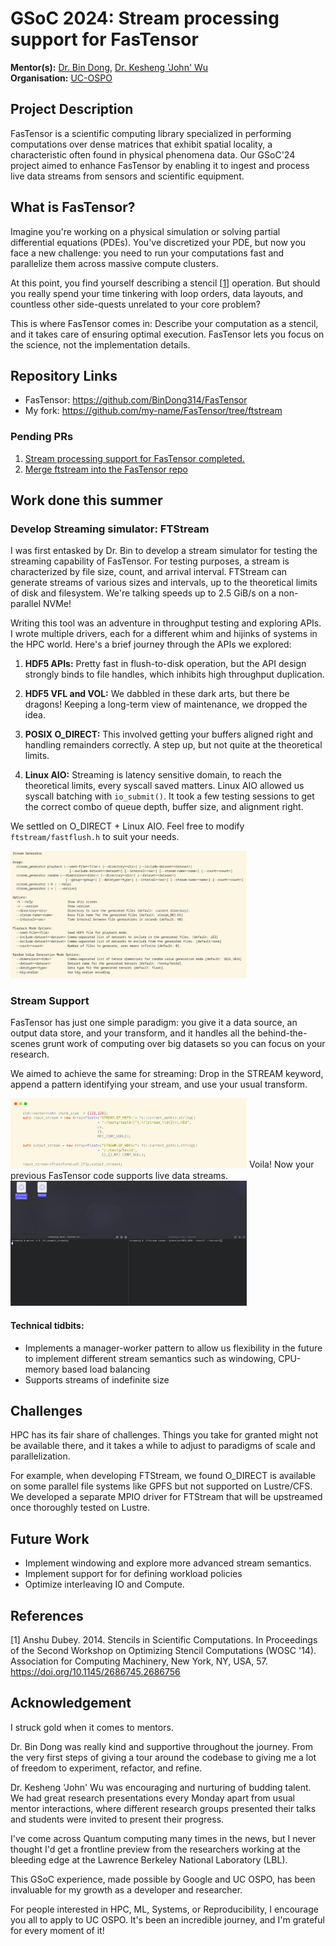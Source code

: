# GSoC 2024: Stream processing support for FasTensor

**Mentor(s):** [Dr. Bin Dong](https://crd.lbl.gov/divisions/scidata/sdm/staff/dongbin/), [Dr. Kesheng 'John' Wu](https://www.linkedin.com/in/johnwu)  
**Organisation:** [UC-OSPO](https://ucsc-ospo.github.io/)

## Project Description
FasTensor is a scientific computing library specialized in performing computations over dense matrices that exhibit spatial locality, a characteristic often found in physical phenomena data. Our GSoC'24 project aimed to enhance FasTensor by enabling it to ingest and process live data streams from sensors and scientific equipment.

## What is FasTensor?
Imagine you're working on a physical simulation or solving partial differential equations (PDEs). You've discretized your PDE, but now you face a new challenge: you need to run your computations fast and parallelize them across massive compute clusters.

At this point, you find yourself describing a stencil [[1]](https://dl.acm.org/doi/abs/10.1145/2686745.2686756) operation. But should you really spend your time tinkering with loop orders, data layouts, and countless other side-quests unrelated to your core problem?

This is where FasTensor comes in: Describe your computation as a stencil, and it takes care of ensuring optimal execution. FasTensor lets you focus on the science, not the implementation details.

## Repository Links
- FasTensor: https://github.com/BinDong314/FasTensor
- My fork: https://github.com/my-name/FasTensor/tree/ftstream

### Pending PRs
1. [Stream processing support for FasTensor completed.](https://github.com/BinDong314/FasTensor/pull/1)
2. [Merge ftstream into the FasTensor repo](https://github.com/BinDong314/FasTensor/pull/2)


## Work done this summer

### Develop Streaming simulator: FTStream
I was first entasked by Dr. Bin to develop a stream simulator for testing the streaming capability of FasTensor. For testing purposes, a stream is characterized by file size, count, and arrival interval. FTStream can generate streams of various sizes and intervals, up to the theoretical limits of disk and filesystem. We're talking speeds up to 2.5 GiB/s on a non-parallel NVMe!

Writing this tool was an adventure in throughput testing and exploring APIs. I wrote multiple drivers, each for a different whim and hijinks of systems in the HPC world. Here's a brief journey through the APIs we explored:

1. **HDF5 APIs:** Pretty fast in flush-to-disk operation, but the API design strongly binds to file handles, which inhibits high throughput duplication.

2. **HDF5 VFL and VOL:** We dabbled in these dark arts, but there be dragons! Keeping a long-term view of maintenance, we dropped the idea.

3. **POSIX O_DIRECT:** This involved getting your buffers aligned right and handling remainders correctly. A step up, but not quite at the theoretical limits.

4. **Linux AIO:** Streaming is latency sensitive domain, to reach the theoretical limits, every syscall saved matters. Linux AIO allowed us syscall batching with `io_submit()`. It took a few testing sessions to get the correct combo of queue depth, buffer size, and alignment right.

We settled on O_DIRECT + Linux AIO. Feel free to modify `ftstream/fastflush.h` to suit your needs.

<img src="https://github.com/aditya-narayan5/GSoC24-Final_Report/blob/f486087ae3e6ef1f1077c885e9352c9440848724/images/ftstream.png" width=75% height=75%>

### Stream Support
FasTensor has just one simple paradigm: you give it a data source, an output data store, and your transform, and it handles all the behind-the-scenes grunt work of computing over big datasets so you can focus on your research.

We aimed to achieve the same for streaming: Drop in the STREAM keyword, append a pattern identifying your stream, and use your usual transform. 

<img src="https://github.com/aditya-narayan5/GSoC24-Final_Report/blob/f486087ae3e6ef1f1077c885e9352c9440848724/images/example_code.png" width=75% height=100%>
Voila! Now your previous FasTensor code supports live data streams.

<img src="https://github.com/aditya-narayan5/GSoC24-Final_Report/blob/da34fab7a857b0223332d84a0aa1c8cdf0811761/images/fastensor_streaming_demo.gif" width=75% height=75%>

#### Technical tidbits:
- Implements a manager-worker pattern to allow us flexibility in the future to implement different stream semantics such as windowing, CPU-memory based load balancing
- Supports streams of indefinite size

## Challenges
HPC has its fair share of challenges. Things you take for granted might not be available there, and it takes a while to adjust to paradigms of scale and parallelization.

For example, when developing FTStream, we found O_DIRECT is available on some parallel file systems like GPFS but not supported on Lustre/CFS. We developed a separate MPIO driver for FTStream that will be upstreamed once thoroughly tested on Lustre.

## Future Work
- Implement windowing and explore more advanced stream semantics.
- Implement support for for defining workload policies
- Optimize interleaving IO and Compute.

## References
[1] Anshu Dubey. 2014. Stencils in Scientific Computations. In Proceedings of the Second Workshop on Optimizing Stencil Computations (WOSC '14). Association for Computing Machinery, New York, NY, USA, 57. 
https://doi.org/10.1145/2686745.2686756

## Acknowledgement
I struck gold when it comes to mentors.

Dr. Bin Dong was really kind and supportive throughout the journey. From the very first steps of giving a tour around the codebase to giving me a lot of freedom to experiment, refactor, and refine.

Dr. Kesheng 'John' Wu was encouraging and nurturing of budding talent. We had great research presentations every Monday apart from usual mentor interactions, where different research groups presented their talks and students were invited to present their progress.

I've come across Quantum computing many times in the news, but I never thought I'd get a frontline preview from the researchers working at the bleeding edge at the Lawrence Berkeley National Laboratory (LBL). 

This GSoC experience, made possible by Google and UC OSPO, has been invaluable for my growth as a developer and researcher.

For people interested in HPC, ML, Systems, or Reproducibility, I encourage you all to apply to UC OSPO. It's been an incredible journey, and I'm grateful for every moment of it!
